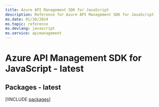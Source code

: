 ```yaml
---
title: Azure API Management SDK for JavaScript
description: Reference for Azure API Management SDK for JavaScript
ms.date: 01/30/2024
ms.topic: reference
ms.devlang: javascript
ms.service: apimanagement
---
```

# Azure API Management SDK for JavaScript - latest
## Packages - latest
[!INCLUDE [packages](api-management-index.md)]